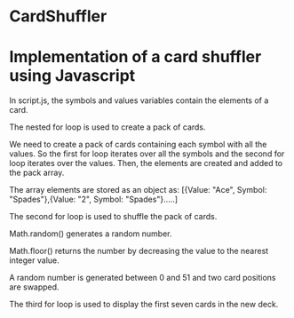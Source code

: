 # CardShuffler
# Implementation of a card shuffler using Javascript

In script.js, the symbols and values variables contain the elements of a card.

The nested for loop is used to create a pack of cards.

We need to create a pack of cards containing each symbol with all the values. So the first for loop iterates over all the symbols and the second for loop iterates over the values. Then, the elements are created and added to the pack array.

The array elements are stored as an object as:
[{Value: "Ace", Symbol: "Spades"},{Value: "2", Symbol: "Spades"}.....]

The second for loop is used to shuffle the pack of cards.

Math.random() generates a random number.

Math.floor() returns the number by decreasing the value to the nearest integer value.

A random number is generated between 0 and 51 and two card positions are swapped.

The third for loop is used to display the first seven cards in the new deck.
